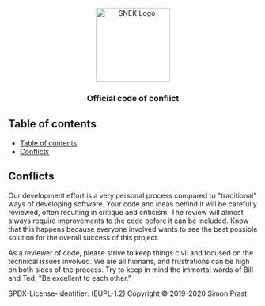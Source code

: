<p align="center">
  <a href="https://snek.at/" target="_blank" rel="noopener noreferrer">
    <img src="https://avatars2.githubusercontent.com/u/55870326?s=400&u=c6c7f06305ddc94747d474850fde7b2044f53838&v=4" alt="SNEK Logo" height="150">
  </a>
</p>

<h3 align="center">Official code of conflict</h3>

## Table of contents

-   [Table of contents](#table-of-contents)
-   [Conflicts](#conflicts)

## [](#conflicts)Conflicts

Our development effort is a very personal process compared
to "traditional" ways of developing software. Your code and ideas
behind it will be carefully reviewed, often resulting in critique and
criticism. The review will almost always require improvements to the
code before it can be included. Know that this happens because everyone
involved wants to see the best possible solution for the overall success
of this project.

As a reviewer of code, please strive to keep things civil and focused on
the technical issues involved. We are all humans, and frustrations can
be high on both sides of the process. Try to keep in mind the immortal
words of Bill and Ted, "Be excellent to each other."

SPDX-License-Identifier: (EUPL-1.2)
Copyright © 2019-2020 Simon Prast
